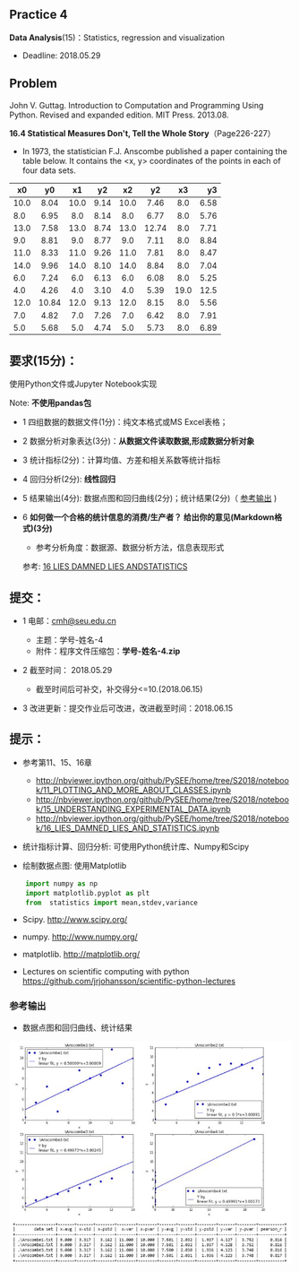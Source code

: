 ## Practice 4

**Data Analysis**(15)：Statistics, regression and visualization

* Deadline: 2018.05.29

## Problem

John V. Guttag. Introduction to Computation and Programming Using Python. Revised and expanded edition. MIT Press. 2013.08.  

**16.4 Statistical Measures Don't, Tell the Whole Story**（Page226-227） 
  * In 1973, the statistician F.J. Anscombe published a paper containing the table below. It contains the <x, y> coordinates of the points in each of four data sets.

|x0 |y0|x1|y2|x2|y2|x3|y3|
| ---- |:------:| :------:| :------:|  :------:| :------:| :------:|  ----:|
|10.0|	8.04 |	10.0|	9.14 |	10.0 	|7.46	|8.0    |6.58|
|8.0| 	6.95 |	8.0 |	8.14 |	8.0     |6.77	|8.0    |5.76|
|13.0| 	7.58 |	13.0|	8.74 |	13.0    |12.74	|8.0    |7.71|
|9.0|	8.81 |	9.0 |	8.77 |	9.0     |7.11	|8.0    |8.84|
|11.0| 	8.33 |	11.0|	9.26|	11.0    |7.81	|8.0    |8.47|
|14.0| 	9.96 |	14.0|	8.10 |	14.0    |8.84	|8.0    |7.04|
|6.0|	7.24 |	6.0 |	6.13 |	6.0     |6.08	|8.0 	|5.25|
|4.0| 	4.26 |	4.0 |	3.10| 	4.0     |5.39	|19.0 	|12.5|
|12.0|	10.84| 	12.0| 	9.13| 	12.0    |8.15	|8.0 	|5.56|
|7.0| 	4.82 | 	7.0 |	7.26| 	7.0     |6.42	|8.0 	|7.91|
|5.0| 	5.68 | 	5.0 | 	4.74| 	5.0     |5.73	|8.0 	|6.89|

## 要求(15分)：

  使用Python文件或Jupyter Notebook实现 
  
Note: **不使用pandas包**

* 1 四组数据的数据文件(1分)：纯文本格式或MS Excel表格；

* 2 数据分析对象表达(3分)：**从数据文件读取数据,形成数据分析对象**

* 3 统计指标(2分)：计算均值、方差和相关系数等统计指标

* 4 回归分析(2分): **线性回归**

* 5 结果输出(4分): 数据点图和回归曲线(2分)；统计结果(2分)（ [参考输出](#参考输出) )

* 6 **如何做一个合格的统计信息的消费/生产者？ 给出你的意见(Markdown格式)(3分)**
 
   * 参考分析角度：数据源、数据分析方法，信息表现形式
  
  参考: [16 LIES DAMNED LIES ANDSTATISTICS](http://nbviewer.ipython.org/github/PySEE/home/tree/S2018/notebook/16_LIES_DAMNED_LIES_AND_STATISTICS.ipynb)

## 提交：

* 1 电邮：cmh@seu.edu.cn 
  * 主题：学号-姓名-4
  * 附件：程序文件压缩包：**学号-姓名-4.zip**

* 2 截至时间： 2018.05.29
  *  截至时间后可补交，补交得分<=10.(2018.06.15)

* 3  改进更新：提交作业后可改进，改进截至时间：2018.06.15

## 提示：

* 参考第11、15、16章

  * http://nbviewer.ipython.org/github/PySEE/home/tree/S2018/notebook/11_PLOTTING_AND_MORE_ABOUT_CLASSES.ipynb
  * http://nbviewer.ipython.org/github/PySEE/home/tree/S2018/notebook/15_UNDERSTANDING_EXPERIMENTAL_DATA.ipynb
  * http://nbviewer.ipython.org/github/PySEE/home/tree/S2018/notebook/16_LIES_DAMNED_LIES_AND_STATISTICS.ipynb

* 统计指标计算、回归分析: 可使用Python统计库、Numpy和Scipy

* 绘制数据点图: 使用Matplotlib

```python
    import numpy as np
    import matplotlib.pyplot as plt
    from  statistics import mean,stdev,variance
```

* Scipy. http://www.scipy.org/
  
* numpy. http://www.numpy.org/
  
* matplotlib.  http://matplotlib.org/

* Lectures on scientific computing with python https://github.com/jrjohansson/scientific-python-lectures

### 参考输出

* 数据点图和回归曲线、统计结果

![参考输出](p4output.jpg)


